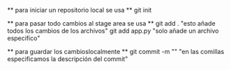 ** para iniciar un repositorio local se usa **
  git init

** para pasar todo cambios al stage area se usa **
  git add . "esto añade todos los cambios de los archivos"
  git add app.py "solo añade un archivo especifico"

** para guardar los cambioslocalmente **
  git commit -m ""   "en las comillas especificamos la descripción del commit"